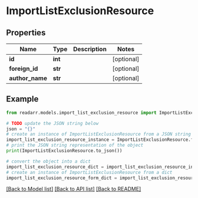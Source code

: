 # ImportListExclusionResource


## Properties

Name | Type | Description | Notes
------------ | ------------- | ------------- | -------------
**id** | **int** |  | [optional] 
**foreign_id** | **str** |  | [optional] 
**author_name** | **str** |  | [optional] 

## Example

```python
from readarr.models.import_list_exclusion_resource import ImportListExclusionResource

# TODO update the JSON string below
json = "{}"
# create an instance of ImportListExclusionResource from a JSON string
import_list_exclusion_resource_instance = ImportListExclusionResource.from_json(json)
# print the JSON string representation of the object
print(ImportListExclusionResource.to_json())

# convert the object into a dict
import_list_exclusion_resource_dict = import_list_exclusion_resource_instance.to_dict()
# create an instance of ImportListExclusionResource from a dict
import_list_exclusion_resource_form_dict = import_list_exclusion_resource.from_dict(import_list_exclusion_resource_dict)
```
[[Back to Model list]](../README.md#documentation-for-models) [[Back to API list]](../README.md#documentation-for-api-endpoints) [[Back to README]](../README.md)


